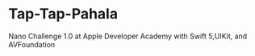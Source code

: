 # Tap-Tap-Pahala

Nano Challenge 1.0 at Apple Developer Academy with Swift 5,UIKit, and AVFoundation

